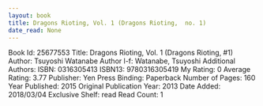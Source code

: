 ```yaml
---
layout: book
title: Dragons Rioting, Vol. 1 (Dragons Rioting,  no. 1)
date_read: None
---
```


Book Id: 25677553
Title: Dragons Rioting, Vol. 1 (Dragons Rioting, #1)
Author: Tsuyoshi Watanabe
Author l-f: Watanabe, Tsuyoshi
Additional Authors: 
ISBN: 0316305413
ISBN13: 9780316305419
My Rating: 0
Average Rating: 3.77
Publisher: Yen Press
Binding: Paperback
Number of Pages: 160
Year Published: 2015
Original Publication Year: 2013
Date Added: 2018/03/04
Exclusive Shelf: read
Read Count: 1

